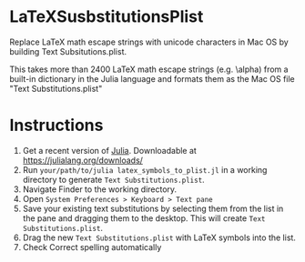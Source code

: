 # LaTeXSusbstitutionsPlist
Replace LaTeX math escape strings with unicode characters in Mac OS by building Text Subsitutions.plist. 

This takes more than 2400 LaTeX math escape strings (e.g. \alpha) from a built-in dictionary in the Julia language and formats them as the Mac OS file "Text Substitutions.plist"

# Instructions

1. Get a recent version of [Julia](https://github.com/JuliaLang/julia). Downloadable at https://julialang.org/downloads/
2. Run `your/path/to/julia latex_symbols_to_plist.jl` in a working directory to generate `Text Substitutions.plist`.
3. Navigate Finder to the working directory.
4. Open `System Preferences > Keyboard > Text pane`
5. Save your existing text substitutions by selecting them from the list in the pane and dragging them to the desktop. This will create `Text Substitutions.plist`.
6. Drag the new `Text Substitutions.plist` with LaTeX symbols into the list.
7. Check Correct spelling automatically

